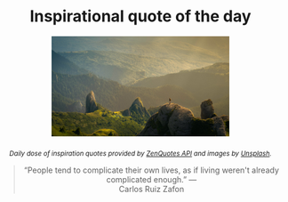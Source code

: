 
<div align="center">

# Inspirational quote of the day

<img src="./data/photo.jpeg" alt="Beautiful nature photo" width="320" height="180">

<sub><i>Daily dose of inspiration quotes provided by [ZenQuotes API](https://zenquotes.io/) and images by [Unsplash](https://unsplash.com/).</i></sub>


<blockquote>&ldquo;People tend to complicate their own lives, as if living weren't already complicated enough.&rdquo; &mdash; <footer>Carlos Ruiz Zafon</footer></blockquote>

</div>

